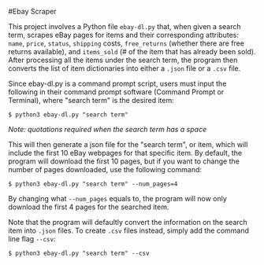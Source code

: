 #Ebay Scraper

This project involves a Python file `ebay-dl.py` that, when given a search term, scrapes eBay pages for items and their corresponding attributes: `name`, `price`, `status`, `shipping` costs, `free_returns` (whether there are free returns available), and `items_sold` (# of the item that has already been sold). After processing all the items under the search term, the program then converts the list of item dictionaries into either a `.json` file or a `.csv` file. 

Since ebay-dl.py is a command prompt script, users must input the following in their command prompt software (Command Prompt or Terminal), where "search term" is the desired item:
```
$ python3 ebay-dl.py "search term"
```
*Note: quotations required when the search term has a space*

This will then generate a json file for the "search term", or item, which will include the first 10 eBay webpages for that specific item. By default, the program will download the first 10 pages, but if you want to change the number of pages downloaded, use the following command: 
```
$ python3 ebay-dl.py "search term" --num_pages=4
```
By changing what `--num_pages` equals to, the program will now only download the first 4 pages for the searched item. 

Note that the program will defaultly convert the information on the search item into `.json` files. To create `.csv` files instead, simply add the command line flag `--csv`:
```
$ python3 ebay-dl.py "search term" --csv
```